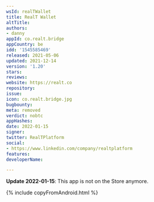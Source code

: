 ```yaml
---
wsId: realTWallet
title: RealT Wallet
altTitle: 
authors:
- danny
appId: co.realt.bridge
appCountry: be
idd: '1545585469'
released: 2021-05-06
updated: 2021-12-14
version: '1.20'
stars: 
reviews: 
website: https://realt.co
repository: 
issue: 
icon: co.realt.bridge.jpg
bugbounty: 
meta: removed
verdict: nobtc
appHashes: 
date: 2022-01-15
signer: 
twitter: RealTPlatform
social:
- https://www.linkedin.com/company/realtplatform
features: 
developerName: 

---
```


**Update 2022-01-15**: This app is not on the Store anymore.

{% include copyFromAndroid.html %}
